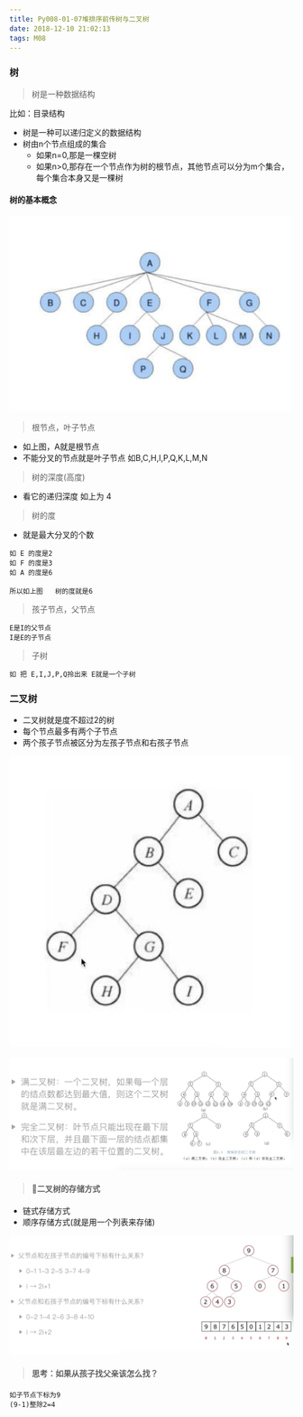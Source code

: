 ```yaml
---
title: Py008-01-07堆排序前传树与二叉树
date: 2018-12-10 21:02:13
tags: M08
---
```


### 树

> 树是一种数据结构

比如：目录结构

- 树是一种可以递归定义的数据结构
- 树由n个节点组成的集合
    - 如果n=0,那是一棵空树
    - 如果n>0,那存在一个节点作为树的根节点，其他节点可以分为m个集合，每个集合本身又是一棵树

#### 树的基本概念

![](https://raw.githubusercontent.com/slTrust/note/master/img/py/py008_01_0701.png)

> 根节点，叶子节点

- 如上图，A就是根节点
- 不能分叉的节点就是叶子节点 如B,C,H,I,P,Q,K,L,M,N

> 树的深度(高度) 

- 看它的递归深度  如上为 4

> 树的度

- 就是最大分叉的个数

```
如 E 的度是2
如 F 的度是3
如 A 的度是6

所以如上图   树的度就是6
```

> 孩子节点，父节点

```
E是I的父节点
I是E的子节点
```

> 子树

```
如 把 E,I,J,P,Q拎出来 E就是一个子树
```


### 二叉树

- 二叉树就是度不超过2的树
- 每个节点最多有两个子节点
- 两个孩子节点被区分为左孩子节点和右孩子节点

![](https://raw.githubusercontent.com/slTrust/note/master/img/py/py008_01_0702.png)

![](https://raw.githubusercontent.com/slTrust/note/master/img/py/py008_01_0703.png)


> #### 二叉树的存储方式

- 链式存储方式
- 顺序存储方式(就是用一个列表来存储)

![](https://raw.githubusercontent.com/slTrust/note/master/img/py/py008_01_0704.png)


> #### 思考：如果从孩子找父亲该怎么找？

```
如子节点下标为9
(9-1)整除2=4
```




